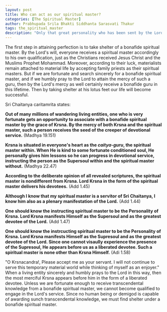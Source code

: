 ```yaml
---
layout: post
title: Who can act as our spiritual master?
categories: [The Spiritual Master]
author: Prabhupada Srila Bhakti Siddhanta Sarasvati Thakur
tags: the_spiritual_master
description: "Only that great personality who has been sent by the Lord from the spiritual world into this world to deliver fallen souls like us, who delivers people who are afflicted with the threefold miseries and sends them back to Godhead, who is most dear to the Supreme Lord and who represents Him, and who is the messenger of transcendental subject matter, is capable of acting as our spiritual master. He is an actual devotee and an actual spiritual master whose ax-like words remain always sharpened to sacrifice our propensities for material enjoyment and dry renunciation."
---
```


The first step in attaining perfection is to take shelter of a bonafide spiritual master. By the Lord's will, everyone receives a spiritual master accordingly to his own qualification, just as the Christians received Jesus Christ and the Muslims Prophet Mohammad. Moreover, according to their luck, materialists remain attached to material life by accepting family priests as their spiritual masters. But if we are fortunate and search sincerely for a bonafide spiritual master, and if we humbly pray to the Lord to attain the mercy of such a guru, then by the Lord's mercy as well certainly receive a bonafide guru in this lifetime. Then by taking shelter at his lotus feet our life will become successful. 

Sri Chaitanya caritamrita states:

**Out of many millions of wandering living entities, one who is very fortunate gets an opportunity to associate with a bonafide spiritual master by the grace of Krsna. By the mercy of both Krsna and the spiritual master, such a person receives the seed of the creeper of devotional service.** (Madhya 19.151)



**Krsna is situated in everyone's heart as the *caitya-guru*, the spiritual master within. When He is kind to some fortunate conditioned soul, He personally gives him lessons so he can progress in devotional service, instructing the person as the Supersoul within and the spiritual master without.** (Madhya 22.47)



**According to the deliberate opinion of all revealed scriptures, the spiritual master is nondifferent from Krsna. Lord Krsna in the form of the spiritual master delivers his devotees.** (Add 1.45)



**Although I know that my spiritual master is a servitor of Sri Chaitanya, I know him also as a plenary manifestation of the Lord.** (Add 1.44)



**One should know the instructing spiritual master to be the Personality of Krsna. Lord Krsna manifests Himself as the Supersoul and as the greatest devotee of the Lord.** (Add 1.47)



**One should know the instrcucting spiritual master to be the Personality of Krsna. Lord Krsna manifests Himself as the Supresoul and as the greatest devotee of the Lord. Since one cannot visaully experience the presence of the Supresoul, He appears before us as a liberated devotee. Such a spiritual master is none other than Krsna Himself.** (Adi 1.58)



"O Krsnacandra!, Please accept me as your servant. I will not continue to serve this temporary material world while thinking of myself as an enjoyer." When a living entity sincerely and humbly prays to the Lord in this way, then the most merciful Krsna appears before him in the form of a liberated devotee. Unless we are fortunate enough to receive transcendental knowledge from a bonafide spiritual master, we cannot become qualified to engage in the Lord's service. Since no human being or demigod is capable of awarding sunch transcendental knowledge, we must find shelter under a bonafide spiritual master.


















